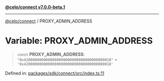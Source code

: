 [**@celo/connect v7.0.0-beta.1**](../README.md)

***

[@celo/connect](../globals.md) / PROXY\_ADMIN\_ADDRESS

# Variable: PROXY\_ADMIN\_ADDRESS

> `const` **PROXY\_ADMIN\_ADDRESS**: `"0x4200000000000000000000000000000000000018"` = `'0x4200000000000000000000000000000000000018'`

Defined in: [packages/sdk/connect/src/index.ts:11](https://github.com/celo-org/developer-tooling/blob/master/packages/sdk/connect/src/index.ts#L11)
